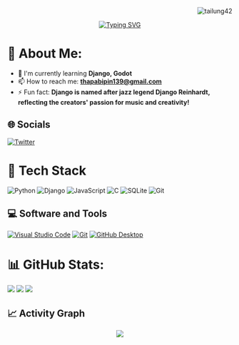 <p align="right"> <img src="https://komarev.com/ghpvc/?username=tailung42&label=Visitors&color=F92672&style=flat" alt="tailung42" /> </p>

<div align="center">
  <a href="#">
    <img src="https://readme-typing-svg.demolab.com?font=Fira+Code&weight=800&size=31&pause=1000&color=F92672&random=false&width=500&lines=Django+Developer" alt="Typing SVG" />
  </a>
</div>

# 💫 About Me:
- 🌱 I'm currently learning **Django, Godot**
- 📫 How to reach me: **thapabipin139@gmail.com**
- ⚡ Fun fact: **Django is named after jazz legend Django Reinhardt, reflecting the creators' passion for music and creativity!**

## 🌐 Socials
[![Twitter](https://img.shields.io/badge/Twitter-66D9EF?style=flat&logo=twitter&logoColor=white)](https://twitter.com/tailung00)

# 🧰 Tech Stack
![Python](https://img.shields.io/badge/python-%23FD971F.svg?style=flat&logo=python&logoColor=white)
![Django](https://img.shields.io/badge/django-%23A6E22E.svg?style=flat&logo=django&logoColor=white)
![JavaScript](https://img.shields.io/badge/javascript-%23E6DB74.svg?style=flat&logo=javascript&logoColor=black)
![C](https://img.shields.io/badge/c-%2366D9EF.svg?style=flat&logo=c&logoColor=white)
![SQLite](https://img.shields.io/badge/sqlite-%23AE81FF.svg?style=flat&logo=sqlite&logoColor=white)
![Git](https://img.shields.io/badge/git-%23F92672.svg?style=flat&logo=git&logoColor=white)

## 💻 Software and Tools
<p>
    <a href="#"><img alt="Visual Studio Code" src="https://img.shields.io/badge/Visual%20Studio%20Code-%23E6DB74.svg?logo=visual-studio-code&logoColor=black"></a>
    <a href="#"><img alt="Git" src="https://img.shields.io/badge/Git-%23A6E22E.svg?logo=git&logoColor=white"></a>
    <a href="#"><img alt="GitHub Desktop" src="https://img.shields.io/badge/GitHub%20Desktop-%2366D9EF.svg?logo=github&logoColor=white"></a>
</p>

# 📊 GitHub Stats:
![](https://github-readme-streak-stats.herokuapp.com/?user=tailung42&theme=monokai&hide_border=true&background=272822&ring=F92672&fire=FD971F&currStreakLabel=A6E22E)
![](https://github-readme-stats.vercel.app/api?username=tailung42&theme=monokai&hide_border=true&bg_color=272822&title_color=F92672&icon_color=FD971F&text_color=A6E22E)
![](https://github-readme-stats.vercel.app/api/top-langs/?username=tailung42&theme=monokai&hide_border=true&bg_color=272822&title_color=F92672)

## 📈 Activity Graph
<p align="center">
    <img align="center" src="https://github-readme-activity-graph.vercel.app/graph?username=tailung42&theme=monokai&bg_color=272822&color=A6E22E&line=F92672&point=FD971F&area_color=66D9EF&title_color=F92672&area=true"/>
</p>

